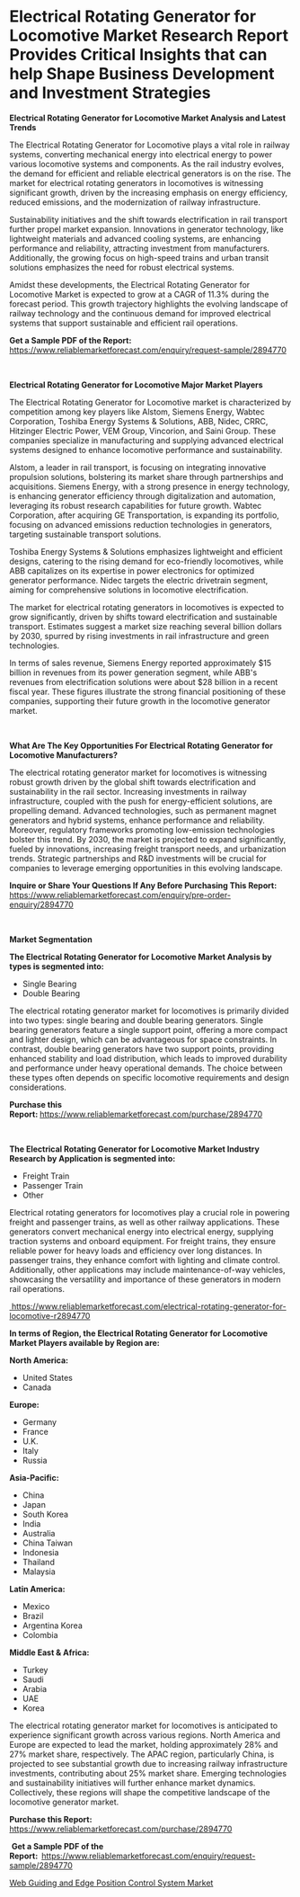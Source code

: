 <p><h1>Electrical Rotating Generator for Locomotive Market Research Report Provides Critical Insights that can help Shape Business Development and Investment Strategies</h1></p><p><strong>Electrical Rotating Generator for Locomotive Market Analysis and Latest Trends</strong></p>
<p><p>The Electrical Rotating Generator for Locomotive plays a vital role in railway systems, converting mechanical energy into electrical energy to power various locomotive systems and components. As the rail industry evolves, the demand for efficient and reliable electrical generators is on the rise. The market for electrical rotating generators in locomotives is witnessing significant growth, driven by the increasing emphasis on energy efficiency, reduced emissions, and the modernization of railway infrastructure. </p><p>Sustainability initiatives and the shift towards electrification in rail transport further propel market expansion. Innovations in generator technology, like lightweight materials and advanced cooling systems, are enhancing performance and reliability, attracting investment from manufacturers. Additionally, the growing focus on high-speed trains and urban transit solutions emphasizes the need for robust electrical systems. </p><p>Amidst these developments, the Electrical Rotating Generator for Locomotive Market is expected to grow at a CAGR of 11.3% during the forecast period. This growth trajectory highlights the evolving landscape of railway technology and the continuous demand for improved electrical systems that support sustainable and efficient rail operations.</p></p>
<p><strong>Get a Sample PDF of the Report:&nbsp;</strong> <a href="https://www.reliablemarketforecast.com/enquiry/request-sample/2894770?utm_campaign=3046&utm_medium=2&utm_source=Github&utm_content=ia&utm_term=15032025&utm_id=electrical-rotating-generator-for-locomotive">https://www.reliablemarketforecast.com/enquiry/request-sample/2894770</a></p>
<p>&nbsp;</p>
<p><strong>Electrical Rotating Generator for Locomotive Major Market Players</strong></p>
<p><p>The Electrical Rotating Generator for Locomotive market is characterized by competition among key players like Alstom, Siemens Energy, Wabtec Corporation, Toshiba Energy Systems & Solutions, ABB, Nidec, CRRC, Hitzinger Electric Power, VEM Group, Vincorion, and Saini Group. These companies specialize in manufacturing and supplying advanced electrical systems designed to enhance locomotive performance and sustainability.</p><p>Alstom, a leader in rail transport, is focusing on integrating innovative propulsion solutions, bolstering its market share through partnerships and acquisitions. Siemens Energy, with a strong presence in energy technology, is enhancing generator efficiency through digitalization and automation, leveraging its robust research capabilities for future growth. Wabtec Corporation, after acquiring GE Transportation, is expanding its portfolio, focusing on advanced emissions reduction technologies in generators, targeting sustainable transport solutions.</p><p>Toshiba Energy Systems & Solutions emphasizes lightweight and efficient designs, catering to the rising demand for eco-friendly locomotives, while ABB capitalizes on its expertise in power electronics for optimized generator performance. Nidec targets the electric drivetrain segment, aiming for comprehensive solutions in locomotive electrification.</p><p>The market for electrical rotating generators in locomotives is expected to grow significantly, driven by shifts toward electrification and sustainable transport. Estimates suggest a market size reaching several billion dollars by 2030, spurred by rising investments in rail infrastructure and green technologies.</p><p>In terms of sales revenue, Siemens Energy reported approximately $15 billion in revenues from its power generation segment, while ABB's revenues from electrification solutions were about $28 billion in a recent fiscal year. These figures illustrate the strong financial positioning of these companies, supporting their future growth in the locomotive generator market.</p></p>
<p>&nbsp;</p>
<p><strong>What Are The Key Opportunities For Electrical Rotating Generator for Locomotive Manufacturers?</strong></p>
<p><p>The electrical rotating generator market for locomotives is witnessing robust growth driven by the global shift towards electrification and sustainability in the rail sector. Increasing investments in railway infrastructure, coupled with the push for energy-efficient solutions, are propelling demand. Advanced technologies, such as permanent magnet generators and hybrid systems, enhance performance and reliability. Moreover, regulatory frameworks promoting low-emission technologies bolster this trend. By 2030, the market is projected to expand significantly, fueled by innovations, increasing freight transport needs, and urbanization trends. Strategic partnerships and R&D investments will be crucial for companies to leverage emerging opportunities in this evolving landscape.</p></p>
<p><strong>Inquire or Share Your Questions If Any Before Purchasing This Report:</strong> <a href="https://www.reliablemarketforecast.com/enquiry/pre-order-enquiry/2894770?utm_campaign=3046&utm_medium=2&utm_source=Github&utm_content=ia&utm_term=15032025&utm_id=electrical-rotating-generator-for-locomotive">https://www.reliablemarketforecast.com/enquiry/pre-order-enquiry/2894770</a></p>
<p>&nbsp;</p>
<p><strong>Market Segmentation</strong></p>
<p><strong>The Electrical Rotating Generator for Locomotive Market Analysis by types is segmented into:</strong></p>
<p><ul><li>Single Bearing</li><li>Double Bearing</li></ul></p>
<p><p>The electrical rotating generator market for locomotives is primarily divided into two types: single bearing and double bearing generators. Single bearing generators feature a single support point, offering a more compact and lighter design, which can be advantageous for space constraints. In contrast, double bearing generators have two support points, providing enhanced stability and load distribution, which leads to improved durability and performance under heavy operational demands. The choice between these types often depends on specific locomotive requirements and design considerations.</p></p>
<p><strong>Purchase this Report:&nbsp;</strong><a href="https://www.reliablemarketforecast.com/purchase/2894770?utm_campaign=3046&utm_medium=2&utm_source=Github&utm_content=ia&utm_term=15032025&utm_id=electrical-rotating-generator-for-locomotive">https://www.reliablemarketforecast.com/purchase/2894770</a></p>
<p>&nbsp;</p>
<p><strong>The Electrical Rotating Generator for Locomotive Market Industry Research by Application is segmented into:</strong></p>
<p><ul><li>Freight Train</li><li>Passenger Train</li><li>Other</li></ul></p>
<p><p>Electrical rotating generators for locomotives play a crucial role in powering freight and passenger trains, as well as other railway applications. These generators convert mechanical energy into electrical energy, supplying traction systems and onboard equipment. For freight trains, they ensure reliable power for heavy loads and efficiency over long distances. In passenger trains, they enhance comfort with lighting and climate control. Additionally, other applications may include maintenance-of-way vehicles, showcasing the versatility and importance of these generators in modern rail operations.</p></p>
<p><a href="https://www.reliablemarketforecast.com/electrical-rotating-generator-for-locomotive-r2894770?utm_campaign=3046&utm_medium=2&utm_source=Github&utm_content=ia&utm_term=15032025&utm_id=electrical-rotating-generator-for-locomotive">&nbsp;https://www.reliablemarketforecast.com/electrical-rotating-generator-for-locomotive-r2894770</a></p>
<p><strong>In terms of Region, the Electrical Rotating Generator for Locomotive Market Players available by Region are:</strong></p>
<p>
    <p> <strong> North America: </strong>
        <ul>
            <li>United States</li>
            <li>Canada</li>
        </ul>
        </p> 
    <p> <strong> Europe: </strong>
        <ul>
            <li>Germany</li>
            <li>France</li>
            <li>U.K.</li>
            <li>Italy</li>
            <li>Russia</li>
        </ul>
        </p> 
    <p> <strong> Asia-Pacific: </strong>
        <ul>
            <li>China</li>
            <li>Japan</li>
            <li>South Korea</li>
            <li>India</li>
            <li>Australia</li>
            <li>China Taiwan</li>
            <li>Indonesia</li>
            <li>Thailand</li>
            <li>Malaysia</li>
        </ul>
        </p> 
    <p> <strong> Latin America: </strong>
        <ul>
            <li>Mexico</li>
            <li>Brazil</li>
            <li>Argentina Korea</li>
            <li>Colombia</li>
        </ul>
        </p> 
    <p> <strong> Middle East & Africa: </strong>
        <ul>
            <li>Turkey</li>
            <li>Saudi</li>
            <li>Arabia</li>
            <li>UAE</li>
            <li>Korea</li>
        </ul>
    </p>
    </p>
<p><p>The electrical rotating generator market for locomotives is anticipated to experience significant growth across various regions. North America and Europe are expected to lead the market, holding approximately 28% and 27% market share, respectively. The APAC region, particularly China, is projected to see substantial growth due to increasing railway infrastructure investments, contributing about 25% market share. Emerging technologies and sustainability initiatives will further enhance market dynamics. Collectively, these regions will shape the competitive landscape of the locomotive generator market.</p></p>
<p><strong>Purchase this Report: </strong><a href="https://www.reliablemarketforecast.com/purchase/2894770?utm_campaign=3046&utm_medium=2&utm_source=Github&utm_content=ia&utm_term=15032025&utm_id=electrical-rotating-generator-for-locomotive">https://www.reliablemarketforecast.com/purchase/2894770</a></p>
<p>&nbsp;<strong>Get a Sample PDF of the Report:&nbsp;&nbsp;</strong><a href="https://www.reliablemarketforecast.com/enquiry/request-sample/2894770?utm_campaign=3046&utm_medium=2&utm_source=Github&utm_content=ia&utm_term=15032025&utm_id=electrical-rotating-generator-for-locomotive">https://www.reliablemarketforecast.com/enquiry/request-sample/2894770</a></p>
<p><strong></strong></p>
<p><p><a href="https://github.com/ajayanhaizan/Market-Research-Report-List-1/blob/main/web-guiding-and-edge-position-control-system-market.md?utm_campaign=3046&utm_medium=2&utm_source=Github&utm_content=ia&utm_term=15032025&utm_id=electrical-rotating-generator-for-locomotive">Web Guiding and Edge Position Control System Market</a></p></p>
